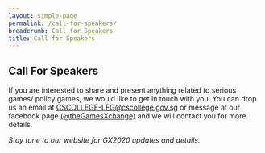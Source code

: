 ```yaml
---
layout: simple-page
permalink: /call-for-speakers/
breadcrumb: Call for Speakers
title: Call for Speakers
---
```



## Call For Speakers

If you are interested to share and present anything related to serious games/ policy games, we would like to get in touch with you. You can drop us an email at <CSCOLLEGE-LFG@cscollege.gov.sg> or message at our facebook page [(@theGamesXchange)](https://www.facebook.com/theGamesXchange/) and we will contact you for more details.

*Stay tune to our website for GX2020 updates and details.*

